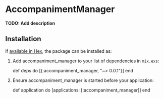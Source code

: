 # AccompanimentManager

**TODO: Add description**

## Installation

If [available in Hex](https://hex.pm/docs/publish), the package can be installed as:

  1. Add accompaniment_manager to your list of dependencies in `mix.exs`:

        def deps do
          [{:accompaniment_manager, "~> 0.0.1"}]
        end

  2. Ensure accompaniment_manager is started before your application:

        def application do
          [applications: [:accompaniment_manager]]
        end
